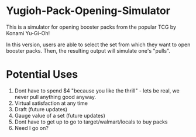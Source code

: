 Yugioh-Pack-Opening-Simulator
=============================

This is a simulator for opening booster packs from the popular TCG by Konami Yu-Gi-Oh!

In this version, users are able to select the set from which they want to open booster packs. Then, the resulting output will simulate one's "pulls". 

Potential Uses
=============================
1) Dont have to spend $4 "because you like the thrill" - lets be real, we never pull anything good anyway.
2) Virtual satisfaction at any time
3) Draft (future updates)
4) Gauge value of a set (future updates)
5) Dont have to get up to go to target/walmart/locals to buy packs
6) Need I go on?
